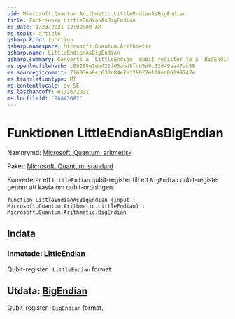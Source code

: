```yaml
---
uid: Microsoft.Quantum.Arithmetic.LittleEndianAsBigEndian
title: Funktionen LittleEndianAsBigEndian
ms.date: 1/23/2021 12:00:00 AM
ms.topic: article
qsharp.kind: function
qsharp.namespace: Microsoft.Quantum.Arithmetic
qsharp.name: LittleEndianAsBigEndian
qsharp.summary: Converts a `LittleEndian` qubit register to a `BigEndian` qubit register by reversing the qubit ordering.
ms.openlocfilehash: c89288e1eb421fd5abd8fcd5d9c12049aa47ac89
ms.sourcegitcommit: 71605ea9cc630e84e7ef29027e1f0ea06299747e
ms.translationtype: MT
ms.contentlocale: sv-SE
ms.lasthandoff: 01/26/2021
ms.locfileid: "98843082"
---
```

# <a name="littleendianasbigendian-function"></a>Funktionen LittleEndianAsBigEndian

Namnrymd: [Microsoft. Quantum. aritmetisk](xref:Microsoft.Quantum.Arithmetic)

Paket: [Microsoft. Quantum. standard](https://nuget.org/packages/Microsoft.Quantum.Standard)


Konverterar ett `LittleEndian` qubit-register till ett `BigEndian` qubit-register genom att kasta om qubit-ordningen.

```qsharp
function LittleEndianAsBigEndian (input : Microsoft.Quantum.Arithmetic.LittleEndian) : Microsoft.Quantum.Arithmetic.BigEndian
```


## <a name="input"></a>Indata

### <a name="input--littleendian"></a>inmatade: [LittleEndian](xref:Microsoft.Quantum.Arithmetic.LittleEndian)

Qubit-register i `LittleEndian` format.



## <a name="output--bigendian"></a>Utdata: [BigEndian](xref:Microsoft.Quantum.Arithmetic.BigEndian)

Qubit-register i `BigEndian` format.